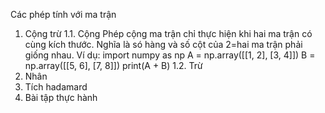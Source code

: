 Các phép tính với ma trận

1. Cộng trừ
1.1. Cộng
   Phép cộng ma trận chỉ thực hiện khi hai ma trận có cùng kích thước. Nghĩa là só hàng và số cột của 2=hai ma trận phải giống nhau.
   Ví dụ:
   import numpy as np
  A = np.array([[1, 2], [3, 4]])
  B = np.array([[5, 6], [7, 8]])
  print(A + B)
1.2. Trừ
2. Nhân
3. Tích hadamard
4. Bài tập thực hành

   
